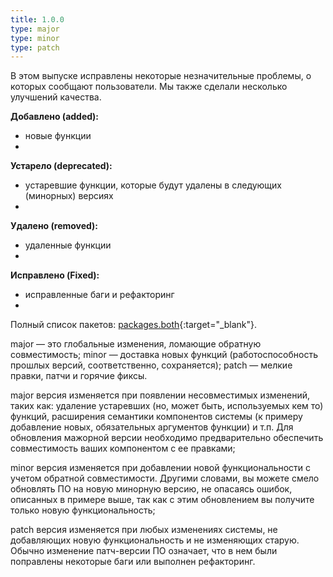 ```yaml
---
title: 1.0.0
type: major
type: minor
type: patch
---
```


В этом выпуске исправлены некоторые незначительные проблемы, о которых сообщают пользователи. Мы также сделали несколько улучшений качества.

**Добавлено (added):**

- новые функции
- 

**Устарело (deprecated):**

- устаревшие функции, которые будут удалены в следующих (минорных) версиях
- 

**Удалено (removed):**

- удаленные функции
- 

**Исправлено (Fixed):**

- исправленные баги и рефакторинг
- 

Полный список пакетов: [packages.both](https://github.com/ctlos/ctlosiso/blob/xfce/packages.both){:target="_blank"}.



major — это глобальные изменения, ломающие обратную совместимость;
minor — доставка новых функций (работоспособность прошлых версий, соответственно, сохраняется);
patch — мелкие правки, патчи и горячие фиксы.

major версия изменяется при появлении несовместимых изменений, таких как: удаление устаревших (но, может быть, используемых кем то) функций, расширения семантики компонентов системы (к примеру добавление новых, обязательных аргументов функции) и т.п. Для обновления мажорной версии необходимо предварительно обеспечить совместимость ваших компонентом с ее правками;

minor версия изменяется при добавлении новой функциональности с учетом обратной совместимости. Другими словами, вы можете смело обновлять ПО на новую минорную версию, не опасаясь ошибок, описанных в примере выше, так как с этим обновлением вы получите только новую функциональность;

patch версия изменяется при любых изменениях системы, не добавляющих новую функциональность и не изменяющих старую. Обычно изменение патч-версии ПО означает, что в нем были поправлены некоторые баги или выполнен рефакторинг.